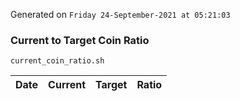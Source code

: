 Generated on `Friday 24-September-2021 at 05:21:03`

### Current to Target Coin Ratio
`current_coin_ratio.sh`

Date|Current|Target|Ratio
---|---|---|---
